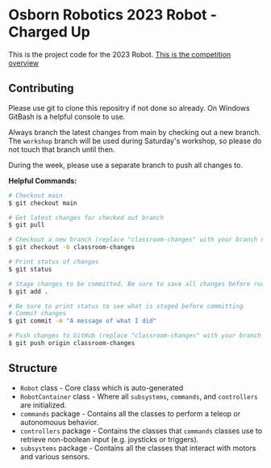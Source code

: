 # Osborn Robotics 2023 Robot - Charged Up
This is the project code for the 2023 Robot. [This is the competition overview](https://www.youtube.com/watch?v=0zpflsYc4PA)

## Contributing
Please use git to clone this repositry if not done so already.
On Windows GitBash is a helpful console to use.

Always branch the latest changes from main by checking out a new branch.
The `workshop` branch will be used during Saturday's workshop, so please
do not touch that branch until then.

During the week, please use a separate branch to push all changes to.

**Helpful Commands:**
```bash
# Checkout main
$ git checkout main

# Get latest changes for checked out branch
$ git pull

# Checkout a new branch (replace "classroom-changes" with your branch name)
$ git checkout -b classroom-changes

# Print status of changes
$ git status

# Stage changes to be committed. Be sure to save all changes before running command
$ git add .

# Be sure to print status to see what is staged before committing
# Commit changes
$ git commit -m "A message of what I did"

# Push changes to GitHub (replace "classroom-changes" with your branch name)
$ git push origin classroom-changes
```

## Structure

- `Robot` class - Core class which is auto-generated
- `RobotContainer` class - Where all `subsystems`, `commands`, and `controllers` are initialized.
- `commands` package - Contains all the classes to perform a teleop or autonomouus behavior.
- `controllers` package - Contains the classes that `commands` classes use to retrieve non-boolean input (e.g. joysticks or triggers).
- `subsystems` package - Contains all the classes that interact with motors and various sensors.

